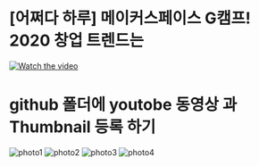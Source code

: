# [어쩌다 하루] 메이커스페이스 G캠프! 2020 창업 트렌드는 

[![Watch the video](https://img.youtube.com/vi/8US1n4SjDgw/hqdefault.jpg)](https://www.youtube.com/watch?v=8US1n4SjDgw)



# github 폴더에 youtobe 동영상 과  Thumbnail 등록 하기

![photo1](https://user-images.githubusercontent.com/65337956/91557619-c7be4a80-e96f-11ea-8ea2-caed0cc2b000.JPG)
![photo2](https://user-images.githubusercontent.com/65337956/91557625-c9880e00-e96f-11ea-9abc-b2c43fa4f790.JPG)
![photo3](https://user-images.githubusercontent.com/65337956/91557631-cab93b00-e96f-11ea-865b-726c3fca334f.JPG)
![photo4](https://user-images.githubusercontent.com/65337956/91557634-cbea6800-e96f-11ea-991a-a16c8cc7795b.JPG)
